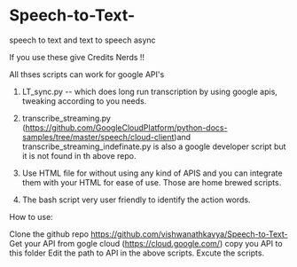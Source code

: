 # Speech-to-Text-

speech to text and text to speech async

If you use these give Credits Nerds !! 

All thses scripts can work for google API's 
1. LT_sync.py -- which does long run transcription by using google apis, tweaking according to you needs. 
2. transcribe_streaming.py (https://github.com/GoogleCloudPlatform/python-docs-samples/tree/master/speech/cloud-client)and transcribe_streaming_indefinate.py is also a google developer script but it is not found in th above repo. 

3. Use HTML file for without using any kind of APIS and you can integrate them with your HTML for ease of use. Those are home brewed scripts.  

4. The bash script very user friendly to identify the action words.

How to use:

Clone the github repo https://github.com/vishwanathkavya/Speech-to-Text-
Get your API from gogle cloud (https://cloud.google.com/)
copy you API to this folder
Edit the path to API in the above scripts. 
Excute the scripts. 
